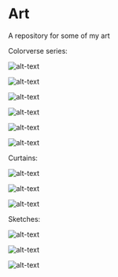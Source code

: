 # Art
A repository for some of my art

Colorverse series:

![alt-text](https://github.com/TriphiusFire/Art/blob/master/Colorverse1.jpg?raw=true)

![alt-text](https://github.com/TriphiusFire/Art/blob/master/Colorverse2.jpg?raw=true)

![alt-text](https://github.com/TriphiusFire/Art/blob/master/Colorverse3.jpg?raw=true)

![alt-text](https://github.com/TriphiusFire/Art/blob/master/Colorverse4.jpg?raw=true)

![alt-text](https://github.com/TriphiusFire/Art/blob/master/Colorverse5.jpg?raw=true)

![alt-text](https://github.com/TriphiusFire/Art/blob/master/Colorverse6.jpg?raw=true)

Curtains:

![alt-text](https://github.com/TriphiusFire/Art/blob/master/RedCurtain1.jpg?raw=true)

![alt-text](https://github.com/TriphiusFire/Art/blob/master/BlueCurtain1.jpg?raw=true)

![alt-text](https://github.com/TriphiusFire/Art/blob/master/GreenCurtainWithStage1.jpg?raw=true)

Sketches: 

![alt-text](https://github.com/TriphiusFire/Art/blob/master/wall.jpg?raw=true)

![alt-text](https://github.com/TriphiusFire/Art/blob/master/bird1grid.png?raw=true)

![alt-text](https://github.com/TriphiusFire/Art/blob/master/wife-daughter.jpg?raw=true)
